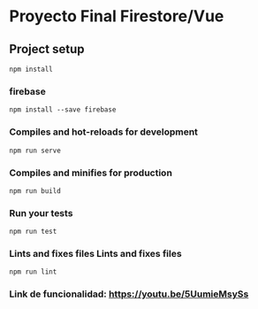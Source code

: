# Proyecto Final Firestore/Vue

## Project setup
```
npm install
```
### firebase
```
npm install --save firebase
```
### Compiles and hot-reloads for development
```
npm run serve
```

### Compiles and minifies for production
```
npm run build
```

### Run your tests
```
npm run test
```

### Lints and fixes files Lints and fixes files
```
npm run lint
```
### Link de funcionalidad: https://youtu.be/5UumieMsySs

